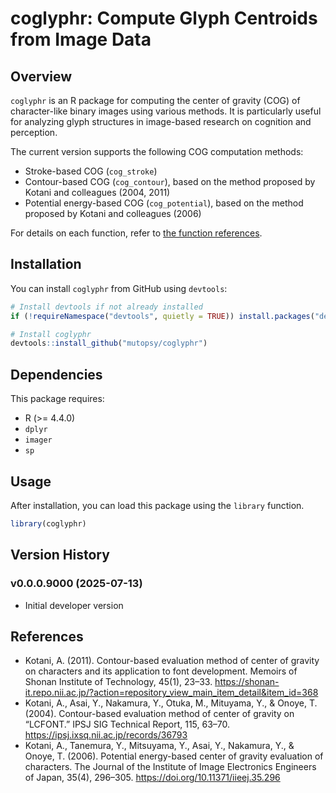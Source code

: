 # coglyphr: Compute Glyph Centroids from Image Data

## Overview

`coglyphr` is an R package for computing the center of gravity (COG) of character-like binary images using various methods. It is particularly useful for analyzing glyph structures in image-based research on cognition and perception.  

The current version supports the following COG computation methods:

* Stroke-based COG (`cog_stroke`)  
* Contour-based COG (`cog_contour`), based on the method proposed by Kotani and colleagues (2004, 2011)  
* Potential energy-based COG (`cog_potential`), based on the method proposed by Kotani and colleagues (2006)

For details on each function, refer to [the function references](https://mutopsy.github.io/coglyphr/reference/).

## Installation  

You can install `coglyphr` from GitHub using `devtools`:  

```r
# Install devtools if not already installed
if (!requireNamespace("devtools", quietly = TRUE)) install.packages("devtools")

# Install coglyphr
devtools::install_github("mutopsy/coglyphr")
```

## Dependencies  

This package requires:  
* R (>= 4.4.0)  
* `dplyr`  
* `imager`  
* `sp`

## Usage

After installation, you can load this package using the `library` function.

```r
library(coglyphr)
```
## Version History

### v0.0.0.9000 (2025-07-13)   
- Initial developer version

## References

* Kotani, A. (2011). Contour-based evaluation method of center of gravity on characters and its application to font development. Memoirs of Shonan Institute of Technology, 45(1), 23–33. https://shonan-it.repo.nii.ac.jp/?action=repository_view_main_item_detail&item_id=368
* Kotani, A., Asai, Y., Nakamura, Y., Otuka, M., Mituyama, Y., & Onoye, T. (2004). Contour-based evaluation method of center of gravity on “LCFONT.” IPSJ SIG Technical Report, 115, 63–70. https://ipsj.ixsq.nii.ac.jp/records/36793
* Kotani, A., Tanemura, Y., Mitsuyama, Y., Asai, Y., Nakamura, Y., & Onoye, T. (2006). Potential energy-based center of gravity evaluation of characters. The Journal of the Institute of Image Electronics Engineers of Japan, 35(4), 296–305. https://doi.org/10.11371/iieej.35.296
